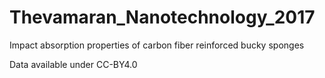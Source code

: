 # Thevamaran_Nanotechnology_2017
Impact absorption properties of carbon fiber reinforced bucky sponges

Data available under CC-BY4.0